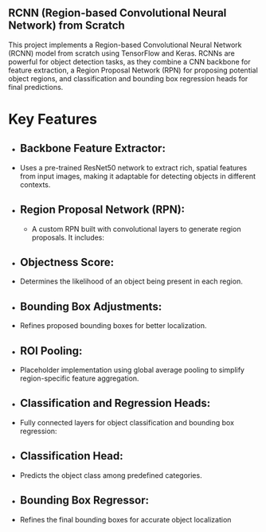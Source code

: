 ## RCNN (Region-based Convolutional Neural Network) from Scratch
This project implements a Region-based Convolutional Neural Network (RCNN) model from scratch using TensorFlow and Keras. RCNNs are powerful for object detection tasks, as they combine a CNN backbone for feature extraction, a Region Proposal Network (RPN) for proposing potential object regions, and classification and bounding box regression heads for final predictions.

# Key Features
- ## Backbone Feature Extractor:
- Uses a pre-trained ResNet50 network to extract rich, spatial features from input images, making it adaptable for detecting objects in different contexts.
- ## Region Proposal Network (RPN):
  - A custom RPN built with convolutional layers to generate region proposals. It includes:
- ## Objectness Score:
- Determines the likelihood of an object being present in each region.
- ## Bounding Box Adjustments:
- Refines proposed bounding boxes for better localization.
- ## ROI Pooling:
- Placeholder implementation using global average pooling to simplify region-specific feature aggregation.
- ## Classification and Regression Heads:
- Fully connected layers for object classification and bounding box regression:
- ## Classification Head:
- Predicts the object class among predefined categories.
- ## Bounding Box Regressor:
- Refines the final bounding boxes for accurate object localization
